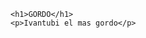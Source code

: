 <html lang="es">
<head>
    <meta charset="UTF-8">
    <meta name="viewport" content="width=device-width, initial-scale=1.0">
    <title>Mi Página</title>
</head>
<body>

    <h1>GORDO</h1>
    <p>Ivantubi el mas gordo</p>

</body>
</html>
